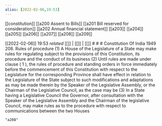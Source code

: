 ```yaml
---
alias: [2022-02-06,19:53]
---
```

[[constitution]] [[a200 Assent to Bills]] [[a201 Bill reserved for consideration]] [[a202 Annual financial statement]] [[a203]] [[a204]] [[a205]] [[a206]] [[a207]] [[a208]] [[a209]]

[[2022-02-06]] 19:53 _related_ [[]] | [[]] | [[]] # # #
Constitution Of India 1949
208. Rules of procedure
(1) A House of the Legislature of a State may make rules for regulating subject to the provisions of this Constitution, its procedure and the conduct of its business
(2) Until rules are made under clause ( 1 ), the rules of procedure and standing orders in force immediately before the commencement of this Constitution with respect to the Legislature for the corresponding Province shall have effect in relation to the Legislature of the State subject to such modifications and adaptations as may be made therein by the Speaker of the Legislative Assembly, or the Chairman of the Legislative Council, as the case may be
(3) In a State having a Legislative Council the Governor, after consultation with the Speaker of the Legislative Assembly and the Chairman of the legislative Council, may make rules as to the procedure with respect to communications between the two Houses

```query
"a208"
```